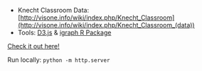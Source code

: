 * Knecht Classroom Data: [http://visone.info/wiki/index.php/Knecht_Classroom](http://visone.info/wiki/index.php/Knecht_Classroom_(data))
* Tools: [D3.js](https://d3js.org/) & [igraph R Package](http://igraph.org/)

[Check it out here!](knecht.html)

Run locally: `python -m http.server`
